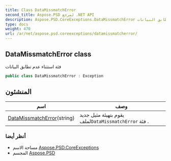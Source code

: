 ```yaml
---
title: Class DataMissmatchError
second_title: Aspose.PSD لمرجع .NET API
description: Aspose.PSD.CoreExceptions.DataMissmatchError فصل. فئة استثناء عدم تطابق البيانات
type: docs
weight: 470
url: /ar/net/aspose.psd.coreexceptions/datamissmatcherror/
---
```

## DataMissmatchError class

فئة استثناء عدم تطابق البيانات

```csharp
public class DataMissmatchError : Exception
```

## المنشئون

| اسم | وصف |
| --- | --- |
| [DataMissmatchError](datamissmatcherror/)(string) | يقوم بتهيئة مثيل جديد لملف`DataMissmatchError` فئة . |

### أنظر أيضا

* مساحة الاسم [Aspose.PSD.CoreExceptions](../../aspose.psd.coreexceptions/)
* المجسم [Aspose.PSD](../../)


